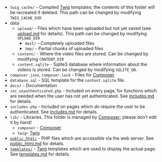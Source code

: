 * `twig_cache/` - Compiled [Twig](../libraries.md#Twig) templates; the contents
  of this folder will be recreated if deleted.
  This path can be changed by modifying `TWIG_CACHE_DIR`
* data
	* `upload/` - Files which have been uploaded but not yet saved (see [upload.md]() for details).
	  This path can be changed by modifying `UPLOAD_DIR`
		* `dest/` - Completely uploaded files
		* `tmp/` - Partial chunks of uploaded files
	* `content/` - Where the video files are stored. Can be changed by modifying `CONTENT_DIR`
	* `content.sqlite` - Sqlite3 database where information about the videos is stored.
	  Can be changed by modifying `SQLITE_DB`.
* `composer.json`, `composer.lock` - Files for [Composer](../libraries.md#Composer)
* `database.sql` - SQL template for the `content.sqlite` file.
* `docs/` - Documentation
* `inc_unauthenticated.php` - Included on every page, for functions which are needed when the user has not yet authenticated. See [includes.md](includes.md#Unauthenticated) for details.
* `includes.php` - Included on pages which *do* require the user to be authenticated. See [includes.md](includes.md#Authenticated) for details.
* `lib/` - Libraries. This folder is managed by [Composer](../libraries.md#Composer); please don't edit it by hand!
	* `composer` - [Composer](../libraries.md#Composer)
	* `twig`- [Twig](../libraries.md#Twig)
* [`public_html/`](public_html.md) - PHP files which are accessible via the web server. See [public_html.md]() for details.
* [`templates/`](templates.md) - [Twig](../libraries.md#Twig) templates which are used to display the actual page. See [templates.md]() for details.
